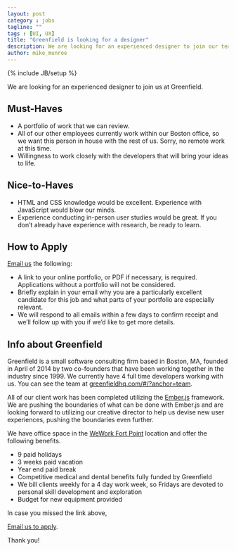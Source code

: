 ```yaml
---
layout: post
category : jobs
tagline: ""
tags : [UI, UX]
title: "Greenfield is looking for a designer"
description: We are looking for an experienced designer to join our team.
author: mike_munroe
---
```

{% include JB/setup %}

We are looking for an experienced designer to join us at Greenfield.

## Must-Haves

* A portfolio of work that we can review.
* All of our other employees currently work within our Boston office, so we want this person in house with the rest of us. Sorry, no remote work at this time.
* Willingness to work closely with the developers that will bring your ideas to life.

## Nice-to-Haves

* HTML and CSS knowledge would be excellent. Experience with JavaScript would blow our minds.
* Experience conducting in-person user studies would be great. If you don’t already have experience with research, be ready to learn.

## How to Apply

[Email us](mailto:jobs@greenfieldhq.com) the following:

* A link to your online portfolio, or PDF if necessary, is required. Applications without a portfolio will not be considered.
* Briefly explain in your email why you are a particularly excellent candidate for this job and what parts of your portfolio are especially relevant.
* We will respond to all emails within a few days to confirm receipt and we’ll follow up with you if we’d like to get more details.

## Info about Greenfield


Greenfield is a small software consulting firm based in Boston, MA, founded in April of 2014 by two co-founders that have been working together in the industry since 1999. We currently have 4 full time developers working with us. You can see the team at [greenfieldhq.com/#/?anchor=team](http://greenfieldhq.com/#/?anchor=team).

All of our client work has been completed utilizing the [Ember.js](http://emberjs.com/) framework. We are pushing the boundaries of what can be done with Ember.js and are looking forward to utilizing our creative director to help us devise new user experiences, pushing the boundaries even further.

We have office space in the [WeWork Fort Point](https://www.wework.com/locations/boston/fort-point) location and offer the following benefits.

* 9 paid holidays
* 3 weeks paid vacation
* Year end paid break
* Competitive medical and dental benefits fully funded by Greenfield
* We bill clients weekly for a 4 day work week, so Fridays are devoted to personal skill development and exploration
* Budget for new equipment provided


In case you missed the link above,

[Email us to apply](mailto:jobs@greenfieldhq.com).

Thank you!
